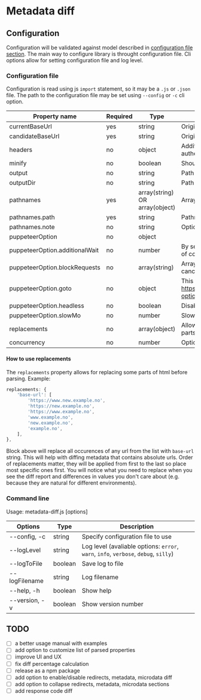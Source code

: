 # Metadata diff

## Configuration

Configuration will be validated against model described in [configuration file section](#configuration-file). The main way to configure library is throught configuration file. Cli options allow for setting configuration file and log level.

### Configuration file

Configuration is read using js `import` statement, so it may be a `.js` or `.json` file. The path to the configuration file may be set using `--config` or `-c` cli option.

| Property name                  | Required | Type                           | Description                                                                                                                                               |
| ------------------------------ | -------- | ------------------------------ | --------------------------------------------------------------------------------------------------------------------------------------------------------- |
| currentBaseUrl                 | yes      | string                         | Origin of _current_ host                                                                                                                                  |
| candidateBaseUrl               | yes      | string                         | Origin of _candidate_ host                                                                                                                                |
| headers                        | no       | object                         | Additional headers to be sent with each request, useful for custom user agent or authentication                                                           |
| minify                         | no       | boolean                        | Should the report be minified (Default: `true`)                                                                                                           |
| output                         | no       | string                         | Path for the output file (Default: `index.html`)                                                                                                          |
| outputDir                      | no       | string                         | Path for the output directory (Default: `dist`)                                                                                                           |
| pathnames                      | yes      | array(string) OR array(object) | Array of pathnames to be tested                                                                                                                           |
| pathnames.path                 | yes      | string                         | Pathname to be tested                                                                                                                                     |
| pathnames.note                 | no       | string                         | Optional note for the pathname                                                                                                                            |
| puppeteerOption                | no       | object                         |
| puppeteerOption.additionalWait | no       | number                         | By setting this property you may give puppeteer some timeout to increase the chance of completing js tasks. (Default: `0`)                                |
| puppeteerOption.blockRequests  | no       | array(string)                  | Array of regular expressions that will be matched against outgoing requests and cancelling matched. Intended for ads, tracking, etc.                      |
| puppeteerOption.goto           | no       | object                         | This property will be passed to puppeteer's `page.goto` as options. https://github.com/GoogleChrome/puppeteer/blob/master/docs/api.md#pagegotourl-options |
| puppeteerOption.headless       | no       | boolean                        | Disable headless                                                                                                                                          |
| puppeteerOption.slowMo         | no       | number                         | Slow the puppeteer                                                                                                                                        |
| replacements                   | no       | array(object)                  | Allows for replacing some properties in html before parsing. Intended for random parts like urls, tokens, etc. check below for more info                  |
| concurrency                    | no       | number                         | Option to make diffs concurrently (default: 1)                                                                                                            |

#### How to use replacements

The `replacements` property allows for replacing some parts of html before parsing. Example:

```js
replacements: {
    'base-url': [
        'https://www.new.example.no',
        'https://new.example.no',
        'https://www.example.no',
        'www.example.no',
        'new.example.no',
        'example.no',
    ],
},
```

Block above will replace all occurences of any url from the list with `base-url` string. This will help with diffing metadata that contains absolute urls. Order of replacements matter, they will be applied from first to the last so place most specific ones first. You will notice what you need to replace when you see the diff report and differences in values you don't care about (e.g. because they are natural for different environments).

### Command line

Usage: metadata-diff.js [options]

| Options       | Type    | Description                                                                         |
| ------------- | ------- | ----------------------------------------------------------------------------------- |
| --config, -c  | string  | Specify configuration file to use                                                   |
| --logLevel    | string  | Log level (avaliable options: `error`, `warn`, `info`, `verbose`, `debug`, `silly`) |
| --logToFile   | boolean | Save log to file                                                                    |
| --logFilename | string  | Log filename                                                                        |
| --help, -h    | boolean | Show help                                                                           |
| --version, -v | boolean | Show version number                                                                 |

## TODO

- [ ] a better usage manual with examples
- [ ] add option to customize list of parsed properties
- [ ] improve UI and UX
- [ ] fix diff percentage calculation
- [ ] release as a npm package
- [ ] add option to enable/disable redirects, metadata, microdata diff
- [ ] add option to collapse redirects, metadata, microdata sections
- [ ] add response code diff
